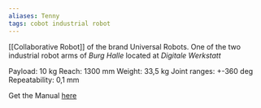 ```yaml
---
aliases: Tenny
tags: cobot industrial robot
---
```


[[Collaborative Robot]] of the brand Universal Robots.
One of the two industrial robot arms of *Burg Halle* located at *Digitale Werkstatt*

Payload: 10 kg
Reach: 1300 mm
Weight: 33,5 kg
Joint ranges: +-360 deg
Repeatability: 0,1 mm

Get the Manual [here](https://www.universal-robots.com/download/manuals-cb-series/service/service-manual-ur10-cb3-english/)
